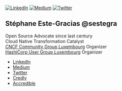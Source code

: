 [![LinkedIn](https://img.shields.io/badge/linkedin-%230077B5.svg?style=for-the-badge&logo=linkedin&logoColor=white)](https://linkedin.com/in/sestegra)
[![Medium](https://img.shields.io/badge/Medium-12100E?style=for-the-badge&logo=medium&logoColor=white)](https://medium.com/@sestegra)
[![Twitter](https://img.shields.io/badge/Twitter-%231DA1F2.svg?style=for-the-badge&logo=Twitter&logoColor=white)](https://twitter.com/@sestegra)


## Stéphane Este-Gracias @sestegra
Open Source Advocate since last century</br> 
Cloud Native Transformation Catalyst</br> 
[CNCF Community Group Luxembourg](https://community.cncf.io/luxembourg/) Organizer</br> 
[HashiCorp User Group Luxembourg](https://www.meetup.com/luxembourg-hashicorp-user-group/) Organizer</br> 

* [LinkedIn](https://linkedin.com/in/sestegra)
* [Medium](https://medium.com/@sestegra)
* [Twitter](https://twitter.com/sestegra)
* [Credly](https://www.credly.com/users/stephane-este-gracias) 
* [Accredible](https://credential.net/profile/stephane-este-gracias/wallet)
